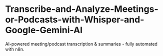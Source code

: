 # Transcribe-and-Analyze-Meetings-or-Podcasts-with-Whisper-and-Google-Gemini-AI
AI-powered meeting/podcast transcription &amp; summaries - fully automated with n8n.
